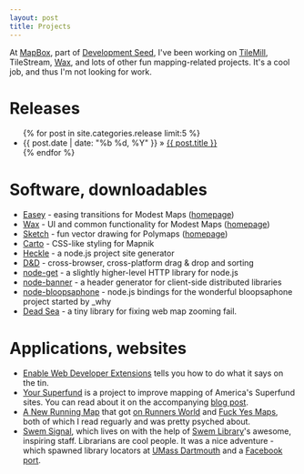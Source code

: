 ```yaml
---
layout: post
title: Projects
---
```


At [MapBox](http://mapbox.com), part of [Development Seed](http://developmentseed.org), I've been working on [TileMill](http://tilemill.com), TileStream, [Wax](http://developmentseed.org/blog/2011/jun/10/wax-custom-advanced-ui-web-maps), and lots of other fun mapping-related projects. It's a cool job, and thus I'm not looking for work.

# Releases

<ul>
{% for post in site.categories.release limit:5 %}
<li>
{{ post.date | date: "%b %d, %Y"  }} &raquo; <a href='{{ post.url }}'>{{ post.title }}</a>
</li>
{% endfor %}
</ul>

# Software, downloadables

* [Easey](http://github.com/mapbox/easey) - easing transitions for Modest Maps
  ([homepage](http://mapbox.github.com/easey/))
* [Wax](http://github.com/mapbox/wax) - UI and common functionality for Modest Maps
  ([homepage](http://mapbox.github.com/wax/))
* [Sketch](https://github.com/mapbox/sketch) - fun vector drawing for Polymaps
  ([homepage](http://mapbox.github.com/sketch/))
* [Carto](https://github.com/mapbox/carto) - CSS-like styling for Mapnik
* [Heckle](https://github.com/tmcw/heckle) - a node.js project site generator
* [D&D](https://github.com/tmcw/dnd) - cross-browser, cross-platform drag & drop
  and sorting
* [node-get](https://github.com/tmcw/node-get) - a slightly higher-level HTTP
  library for node.js
* [node-banner](https://github.com/tmcw/node-banner) - a header generator for
  client-side distributed libraries
* [node-bloopsaphone](https://github.com/tmcw/bloopsaphone) - node.js bindings
  for the wonderful bloopsaphone project started by _why
* [Dead Sea](http://macwright.org/deadsea) - a tiny library for fixing web
  map zooming fail.

# Applications, websites

* [Enable Web Developer Extensions](http://macwright.org/enable-web-developer-extensions/)
  tells you how to do what it says on the tin.
* [Your Superfund](http://macwright.org/superfund) is a project to improve
  mapping of America's Superfund sites. You can read about it on the accompanying
  [blog post](http://macwright.org/2011/10/30/voronoi-polygons.html).
* [A New Running Map](http://macwright.org/2011/07/28/mapping-runs.html) that
  got [on Runners World](http://othervoices.runnersworld.com/2011/08/the-art-of-the-run/)
  and [Fuck Yes Maps](http://fuckyesmaps.tumblr.com/day/2011/08/02), both of which
  I read reguarly and was pretty psyched about.
* [Swem Signal](https://swem.wm.edu/um/swemsignal/),
  which lives on with the help of [Swem Library](https://swem.wm.edu/)'s awesome,
  inspiring staff. Librarians are cool people. It was a nice adventure - which spawned
  library locators at [UMass Dartmouth](http://www.lib.umassd.edu/libraryinfo/findmehere.html)
  and a [Facebook port](http://code.google.com/p/facebook-athenaeum/).
